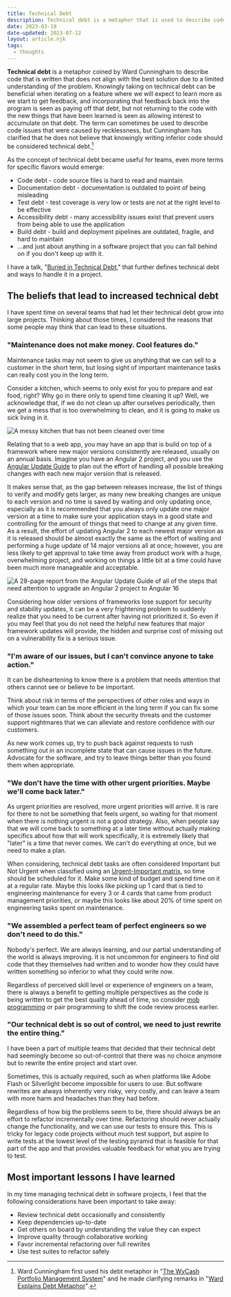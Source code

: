 ```yaml
---
title: Technical Debt
description: Technical debt is a metaphor that is used to describe code that no longer aligns with the best solution once our limited understanding of a problem improves.
date: 2023-03-19
date-updated: 2023-07-12
layout: article.njk
tags:
  - thoughts
---
```

**Technical debt** is a metaphor coined by Ward Cunningham to describe code that is written that does not align with the best solution due to a limited understanding of the problem. Knowingly taking on technical debt can be beneficial when iterating on a feature where we will expect to learn more as we start to get feedback, and incorporating that feedback back into the program is seen as paying off that debt, but not returning to the code with the new things that have been learned is seen as allowing interest to accumulate on that debt. The term can sometimes be used to describe code issues that were caused by recklessness, but Cunningham has clarified that he does not believe that knowingly writing inferior code should be considered technical debt.[^1]

As the concept of technical debt became useful for teams, even more terms for specific flavors would emerge:

- Code debt - code source files is hard to read and maintain
- Documentation debt - documentation is outdated to point of being misleading
- Test debt - test coverage is very low or tests are not at the right level to be effective
- Accessibility debt - many accessibility issues exist that prevent users from being able to use the application
- Build debt - build and deployment pipelines are outdated, fragile, and hard to maintain
- ...and just about anything in a software project that you can fall behind on if you don't keep up with it.

I have a talk, "[Buried in Technical Debt](/buried-in-technical-debt)," that further defines technical debt and ways to handle it in a project.

## The beliefs that lead to increased technical debt

I have spent time on several teams that had let their technical debt grow into large projects. Thinking about those times, I considered the reasons that some people may think that can lead to these situations.

### "Maintenance does not make money. Cool features do."

Maintenance tasks may not seem to give us anything that we can sell to a customer in the short term, but losing sight of important maintenance tasks can really cost you in the long term.

Consider a kitchen, which seems to only exist for you to prepare and eat food, right? Why go in there only to spend time cleaning it up? Well, we acknowledge that, if we do not clean up after ourselves periodically, then we get a mess that is too overwhelming to clean, and it is going to make us sick living in it.

![A messy kitchen that has not been cleaned over time](/img/technical-debt-kitchen.jpg)

Relating that to a web app, you may have an app that is build on top of a framework where new major versions consistently are released, usually on an annual basis. Imagine you have an Angular 2 project, and you use the [Angular Update Guide](https://update.angular.io) to plan out the effort of handling all possible breaking changes with each new major version that is released.

It makes sense that, as the gap between releases increase, the list of things to verify and modify gets larger, as many new breaking changes are unique to each version and no time is saved by waiting and only updating once, especially as it is recommended that you always only update one major version at a time to make sure your application stays in a good state and controlling for the amount of things that need to change at any given time. As a result, the effort of updating Angular 2 to each newest major version as it is released should be almost exactly the same as the effort of waiting and performing a huge update of 14 major versions all at once; however, you are less likely to get approval to take time away from product work with a huge, overwhelming project, and working on things a little bit at a time could have been much more manageable and acceptable.

![A 28-page report from the Angular Update Guide of all of the steps that need attention to upgrade an Angular 2 project to Angular 16](/img/technical-debt-angular.jpg)

Considering how older versions of frameworks lose support for security and stability updates, it can be a very frightening problem to suddenly realize that you need to be current after having not prioritized it. So even if you may feel that you do not need the helpful new features that major framework updates will provide, the hidden and surprise cost of missing out on a vulnerability fix is a serious issue.

### "I'm aware of our issues, but I can't convince anyone to take action."

It can be disheartening to know there is a problem that needs attention that others cannot see or believe to be important.

Think about risk in terms of the perspectives of other roles and ways in which your team can be more efficient in the long term if you can fix some of those issues soon. Think about the security threats and the customer support nightmares that we can alleviate and restore confidence with our customers.

As new work comes up, try to push back against requests to rush something out in an incomplete state that can cause issues in the future. Advocate for the software, and try to leave things better than you found them when appropriate.

### "We don't have the time with other urgent priorities. Maybe we'll come back later."

As urgent priorities are resolved, more urgent priorities will arrive. It is rare for there to not be something that feels urgent, so waiting for that moment when there is nothing urgent is not a good strategy. Also, when people say that we will come back to something at a later time without actually making specifics about how that will work specifically, it is extremely likely that "later" is a time that never comes. We can't do everything at once, but we need to make a plan.

When considering, technical debt tasks are often considered Important but Not Urgent when classified using an [Urgent-Important matrix](/urgent-important-matrix), so time should be scheduled for it. Make some kind of budget and spend time on it at a regular rate. Maybe this looks like picking up 1 card that is tied to engineering maintenance for every 3 or 4 cards that came from product management priorities, or maybe this looks like about 20% of time spent on engineering tasks spent on maintenance.

### "We assembled a perfect team of perfect engineers so we don't need to do this."

Nobody's perfect. We are always learning, and our partial understanding of the world is always improving. It is not uncommon for engineers to find old code that they themselves had written and to wonder how they could have written something so inferior to what they could write now.

Regardless of perceived skill level or experience of engineers on a team, there is always a benefit to getting multiple perspectives as the code is being written to get the best quality ahead of time, so consider [mob programming](/mob-programming) or pair programming to shift the code review process earlier.

### "Our technical debt is so out of control, we need to just rewrite the entire thing."

I have been a part of multiple teams that decided that their technical debt had seemingly become so out-of-control that there was no choice anymore but to rewrite the entire project and start over.

Sometimes, this is actually required, such as when platforms like Adobe Flash or Silverlight become impossible for users to use. But software rewrites are always inherently very risky, very costly, and can leave a team with more harm and headaches than they had before.

Regardless of how big the problems seem to be, there should always be an effort to refactor incrementally over time. Refactoring should never actually change the functionality, and we can use our tests to ensure this. This is tricky for legacy code projects without much test support, but aspire to write tests at the lowest level of the testing pyramid that is feasible for that part of the app and that provides valuable feedback for what you are trying to test.

## Most important lessons I have learned

In my time managing technical debt in software projects, I feel that the following considerations have been important to take away:

- Review technical debt occasionally and consistently
- Keep dependencies up-to-date
- Get others on board by understanding the value they can expect
- Improve quality through collaborative working
- Favor incremental refactoring over full rewrites
- Use test suites to refactor safely

[^1]: Ward Cunningham first used his debt metaphor in "[The WyCash Portfolio Management System](http://c2.com/doc/oopsla92.html)" and he made clarifying remarks in "[Ward Explains Debt Metaphor](http://wiki.c2.com/?WardExplainsDebtMetaphor)".